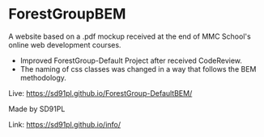 # ForestGroupBEM
A website based on a .pdf mockup received at the end of MMC School's online web development courses.
- Improved ForestGroup-Default Project after received CodeReview.
- The naming of css classes was changed in a way that follows the BEM methodology.


Live: https://sd91pl.github.io/ForestGroup-DefaultBEM/


Made by SD91PL


Link: https://sd91pl.github.io/info/
